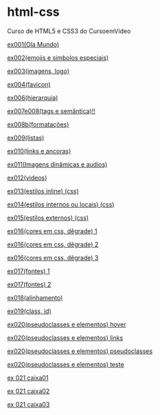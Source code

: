 # html-css
Curso de HTML5 e CSS3 do CursoemVideo

<a href="https://pedroluis1.github.io/html-css/exercicios/ex001(Ola%20Mundo)/index.html" target="_blank">ex001(Ola Mundo)</a>

<a href="https://pedroluis1.github.io/html-css/exercicios/ex002(emojis%20e%20simbolos%20especiais)/index.html" target="_blank">ex002(emojis e simbolos especiais)</a>

<a href="https://pedroluis1.github.io/html-css/exercicios/ex003(imagens,%20logo)/index.html" target="_blank">ex003(imagens, logo)</a>

<a href="https://pedroluis1.github.io/html-css/exercicios/ex004(favicon)/index.html" target="_blank">ex004(favicon)</a>

<a href="https://pedroluis1.github.io/html-css/exercicios/ex006(hierarquia)/index.html" target="_blank">ex006(hierarquia)</a>

<a href="https://pedroluis1.github.io/html-css/exercicios/ex007e008(tags%20e%20sem%C3%A2ntica)!!/index.html" target="_blank">ex007e008(tags e semântica)!!</a>

<a href="https://pedroluis1.github.io/html-css/exercicios/ex008b(formata%C3%A7%C3%B5es)/index.html" target="_blank">ex008b(formatações)</a>

<a href="https://pedroluis1.github.io/html-css/exercicios/ex009(listas)/index.html" target="_blank">ex009(listas)</a>

<a href="https://pedroluis1.github.io/html-css/exercicios/ex010(links%20e%20ancoras)/index.html" target="_blank">ex010(links e ancoras)</a>

<a href="https://pedroluis1.github.io/html-css/exercicios/ex011(Imagens%20din%C3%A2micas%20e%20audios)/index.html" target="_blank">ex011(Imagens dinâmicas e audios)</a>

<a href="https://pedroluis1.github.io/html-css/exercicios/ex012(videos)/index.html" target="_blank">ex012(videos)</a>

<a href="https://pedroluis1.github.io/html-css/exercicios/ex013(estilos%20inline)%20(css)/index.html" target="_blank">ex013(estilos inline) (css)</a>

<a href="https://pedroluis1.github.io/html-css/exercicios/ex014(estilos%20internos%20ou%20locais)%20(css)/index.html" target="_blank">ex014(estilos internos ou locais) (css)</a>

<a href="https://pedroluis1.github.io/html-css/exercicios/ex015(estilos%20externos)%20(css)/index.html" target="_blank">ex015(estilos externos) (css)</a>

<a href="https://pedroluis1.github.io/html-css/exercicios/ex016(cores%20em%20css,%20d%C3%AAgrade)/cor01.html" target="_blank">ex016(cores em css, dêgrade) 1</a>

<a href="https://pedroluis1.github.io/html-css/exercicios/ex016(cores%20em%20css,%20d%C3%AAgrade)/cor02.html" target="_blank">ex016(cores em css, dêgrade) 2</a>

<a href="https://pedroluis1.github.io/html-css/exercicios/ex016(cores%20em%20css,%20d%C3%AAgrade)/cor03.html" target="_blank">ex016(cores em css, dêgrade) 3</a>

<a href="https://pedroluis1.github.io/html-css/exercicios/ex017(fontes)/fonte01.html" target="_blank">ex017(fontes) 1</a>

<a href="https://pedroluis1.github.io/html-css/exercicios/ex017(fontes)/fonte02.html" target="_blank">ex017(fontes) 2</a>

<a href="https://pedroluis1.github.io/html-css/exercicios/ex018(alinhamento)/alinhamento.html">ex018(alinhamento)</a>

<a href="https://pedroluis1.github.io/html-css/exercicios/ex019(class,%20id)/index.html" target="_blank">ex019(class, id)</a>

<a href="https://pedroluis1.github.io/html-css/exercicios/ex020(pseudoclasses%20e%20elementos)/hover.html" target="_blank">ex020(pseudoclasses e elementos) hover</a>

<a href="https://pedroluis1.github.io/html-css/exercicios/ex020(pseudoclasses%20e%20elementos)/links.html" target="_blank">ex020(pseudoclasses e elementos) links</a>

<a href="https://pedroluis1.github.io/html-css/exercicios/ex020(pseudoclasses%20e%20elementos)/pseudoclasse.html" target="_blank">ex020(pseudoclasses e elementos) pseudoclasses</a>

<a href="https://pedroluis1.github.io/html-css/exercicios/ex020(pseudoclasses%20e%20elementos)/teste.html" target="_blank">ex020(pseudoclasses e elementos) teste</a>

<a href="https://pedroluis1.github.io/html-css/exercicios/ex21/caixa01.html" target="_blank">ex 021 caixa01</a>

<a href="https://pedroluis1.github.io/html-css/exercicios/ex21/caixa02.html" target="_blank">ex 021 caixa02</a>

<a href="https://pedroluis1.github.io/html-css/exercicios/ex21/caixa03.html" target="_blank">ex 021 caixa03</a>